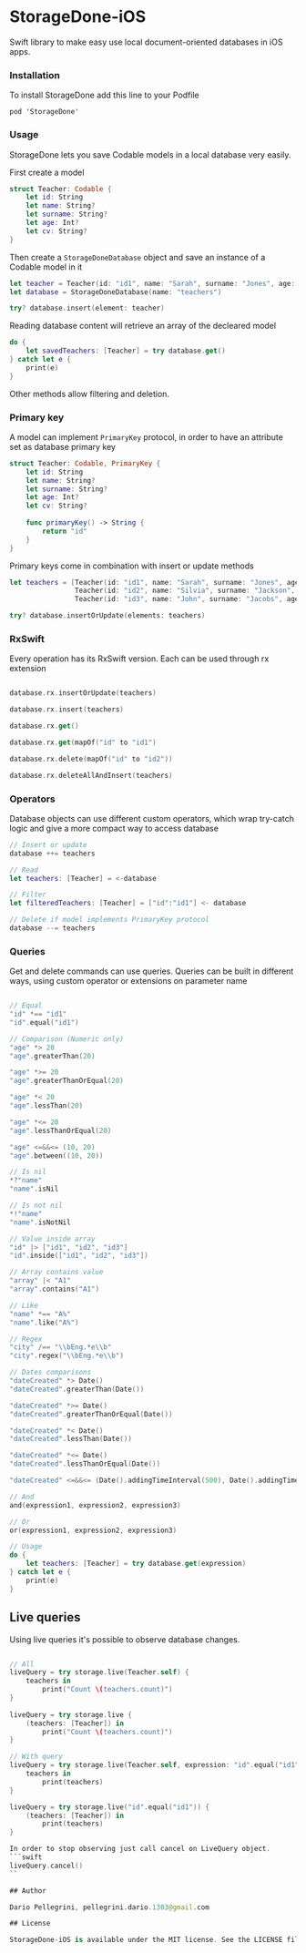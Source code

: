 # StorageDone-iOS
Swift library to make easy use local document-oriented databases in iOS apps.

### Installation
To install StorageDone add this line to your Podfile
```
pod 'StorageDone'
```

### Usage
StorageDone lets you save Codable models in a local database very easily.

First create a model
```swift
struct Teacher: Codable {
    let id: String
    let name: String?
    let surname: String?
    let age: Int?
    let cv: String?
}
```

Then create a `StorageDoneDatabase` object and save an instance of a Codable model in it
```swift
let teacher = Teacher(id: "id1", name: "Sarah", surname: "Jones", age: 29, cv: "https://my.cv.com/sarah_jones")
let database = StorageDoneDatabase(name: "teachers")

try? database.insert(element: teacher)
```

Reading database content will retrieve an array of the decleared model
```swift
do {
    let savedTeachers: [Teacher] = try database.get()
} catch let e {
    print(e)
}
```

Other methods allow filtering and deletion.

### Primary key
A model can implement `PrimaryKey` protocol, in order to have an attribute set as database primary key
```swift
struct Teacher: Codable, PrimaryKey {
    let id: String
    let name: String?
    let surname: String?
    let age: Int?
    let cv: String?
    
    func primaryKey() -> String {
        return "id"
    }
}
```

Primary keys come in combination with insert or update methods
```swift
let teachers = [Teacher(id: "id1", name: "Sarah", surname: "Jones", age: 29, cv: "https://my.cv.com/sarah_jones"),
                Teacher(id: "id2", name: "Silvia", surname: "Jackson", age: 29, cv: "https://my.cv.com/silvia_jackson"),
                Teacher(id: "id3", name: "John", surname: "Jacobs", age: 30, cv: "https://my.cv.com/john_jackobs")]

try? database.insertOrUpdate(elements: teachers)
```

### RxSwift
Every operation has its RxSwift version. Each can be used through rx extension
```swift

database.rx.insertOrUpdate(teachers)

database.rx.insert(teachers)

database.rx.get()

database.rx.get(mapOf("id" to "id1")

database.rx.delete(mapOf("id" to "id2"))

database.rx.deleteAllAndInsert(teachers)

```

### Operators
Database objects can use different custom operators, which wrap try-catch logic and give a more compact way to access database
```swift
// Insert or update
database ++= teachers

// Read
let teachers: [Teacher] = <-database

// Filter
let filteredTeachers: [Teacher] = ["id":"id1"] <- database

// Delete if model implements PrimaryKey protocol
database --= teachers
```

### Queries
Get and delete commands can use queries. Queries can be built in different ways, using custom operator or extensions on parameter name
```swift

// Equal
"id" *== "id1"
"id".equal("id1")

// Comparison (Numeric only)
"age" *> 20
"age".greaterThan(20)

"age" *>= 20
"age".greaterThanOrEqual(20)

"age" *< 20
"age".lessThan(20)

"age" *<= 20
"age".lessThanOrEqual(20)

"age" <=&&<= (10, 20)
"age".between((10, 20))

// Is nil
*?"name"
"name".isNil

// Is not nil
*!"name"
"name".isNotNil

// Value inside array
"id" |> ["id1", "id2", "id3"]
"id".inside(["id1", "id2", "id3"])

// Array contains value
"array" |< "A1"
"array".contains("A1")

// Like
"name" *== "A%"
"name".like("A%")

// Regex
"city" /== "\\bEng.*e\\b"
"city".regex("\\bEng.*e\\b")

// Dates comparisons
"dateCreated" *> Date()
"dateCreated".greaterThan(Date())

"dateCreated" *>= Date()
"dateCreated".greaterThanOrEqual(Date())

"dateCreated" *< Date()
"dateCreated".lessThan(Date())

"dateCreated" *<= Date()
"dateCreated".lessThanOrEqual(Date())

"dateCreated" <=&&<= (Date().addingTimeInterval(500), Date().addingTimeInterval(1000))

// And
and(expression1, expression2, expression3)

// Or
or(expression1, expression2, expression3)

// Usage
do {
    let teachers: [Teacher] = try database.get(expression)
} catch let e {
    print(e)
}
```

## Live queries
Using live queries it's possible to observe database changes.
```swift

// All
liveQuery = try storage.live(Teacher.self) {
    teachers in
        print("Count \(teachers.count)")
}
    
liveQuery = try storage.live {
    (teachers: [Teacher]) in
        print("Count \(teachers.count)")
}

// With query
liveQuery = try storage.live(Teacher.self, expression: "id".equal("id1")) {
    teachers in
        print(teachers)
}

liveQuery = try storage.live("id".equal("id1")) {
    (teachers: [Teacher]) in
        print(teachers)
}

In order to stop observing just call cancel on LiveQuery object.
```swift
liveQuery.cancel()
``

## Author

Dario Pellegrini, pellegrini.dario.1303@gmail.com

## License

StorageDone-iOS is available under the MIT license. See the LICENSE file for more info.
